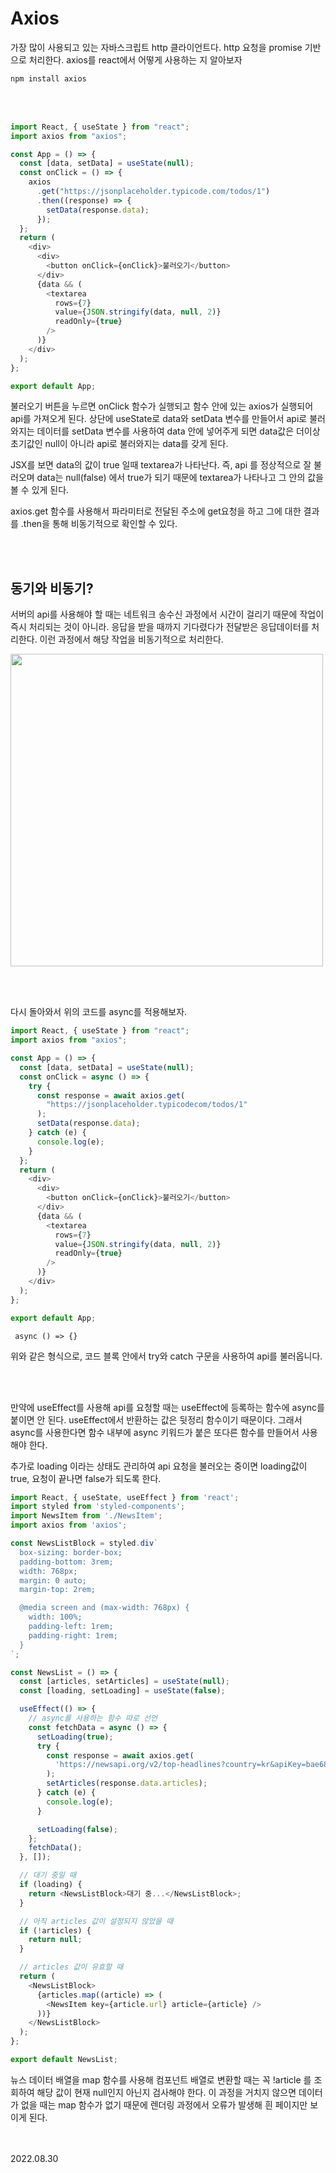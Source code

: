 # Axios

가장 많이 사용되고 있는 자바스크립트 http 클라이언트다. http 요청을 promise 기반으로 처리한다. axios를 react에서 어떻게 사용하는 지 알아보자

```js
npm install axios
```
<br/><br/>

```js
import React, { useState } from "react";
import axios from "axios";

const App = () => {
  const [data, setData] = useState(null);
  const onClick = () => {
    axios
      .get("https://jsonplaceholder.typicode.com/todos/1")
      .then((response) => {
        setData(response.data);
      });
  };
  return (
    <div>
      <div>
        <button onClick={onClick}>불러오기</button>
      </div>
      {data && (
        <textarea
          rows={7}
          value={JSON.stringify(data, null, 2)}
          readOnly={true}
        />
      )}
    </div>
  );
};

export default App;
```

불러오기 버튼을 누르면 onClick 함수가 실행되고 함수 안에 있는 axios가 실행되어 api를 가져오게 된다. 상단에 useState로 data와 setData 변수를 만들어서 api로 불러와지는 데이터를 setData 변수를 사용하여 data 안에 넣어주게 되면 data값은 더이상 초기값인 null이 아니라 api로 불러와지는 data를 갖게 된다.

JSX를 보면 data의 값이 true 일때 textarea가 나타난다. 즉, api 를 정상적으로 잘 불러오며 data는 null(false) 에서 true가 되기 때문에 textarea가 나타나고 그 안의 값을 볼 수 있게 된다.

axios.get 함수를 사용해서 파라미터로 전달된 주소에 get요청을 하고 그에 대한 결과를 .then을 통해 비동기적으로 확인할 수 있다.

<br/><br/>

## 동기와 비동기?

서버의 api를 사용해야 할 때는 네트워크 송수신 과정에서 시간이 걸리기 때문에 작업이 즉시 처리되는 것이 아니라. 응답을 받을 때까지 기다렸다가 전달받은 응답데이터를 처리한다. 이런 과정에서 해당 작업을 비동기적으로 처리한다.

<img style="width:500px" src="https://miro.medium.com/proxy/1*V5syja2casc0gCuu9zKV5g.png">

<br/><br/>

다시 돌아와서 위의 코드를 async를 적용해보자.

```js
import React, { useState } from "react";
import axios from "axios";

const App = () => {
  const [data, setData] = useState(null);
  const onClick = async () => {
    try {
      const response = await axios.get(
        "https://jsonplaceholder.typicodecom/todos/1"
      );
      setData(response.data);
    } catch (e) {
      console.log(e);
    }
  };
  return (
    <div>
      <div>
        <button onClick={onClick}>불러오기</button>
      </div>
      {data && (
        <textarea
          rows={7}
          value={JSON.stringify(data, null, 2)}
          readOnly={true}
        />
      )}
    </div>
  );
};

export default App;
```

```
 async () => {}
```
위와 같은 형식으로, 코드 블록 안에서 try와 catch 구문을 사용하여 api를 불러옵니다.

<br/><br/>

만약에 useEffect를 사용해 api를 요청할 때는 useEffect에 등록하는 함수에 async를 붙이면 안 된다. useEffect에서 반환하는 값은 뒷정리 함수이기 때문이다. 그래서 async를 사용한다면 함수 내부에 async 키워드가 붙은 또다른 함수를 만들어서 사용해야 한다.

추가로 loading 이라는 상태도 관리하여 api 요청을 불러오는 중이면 loading값이 true, 요청이 끝나면 false가 되도록 한다.

```js
import React, { useState, useEffect } from 'react';
import styled from 'styled-components';
import NewsItem from './NewsItem';
import axios from 'axios';

const NewsListBlock = styled.div`
  box-sizing: border-box;
  padding-bottom: 3rem;
  width: 768px;
  margin: 0 auto;
  margin-top: 2rem;

  @media screen and (max-width: 768px) {
    width: 100%;
    padding-left: 1rem;
    padding-right: 1rem;
  }
`;

const NewsList = () => {
  const [articles, setArticles] = useState(null);
  const [loading, setLoading] = useState(false);

  useEffect(() => {
    // async를 사용하는 함수 따로 선언
    const fetchData = async () => {
      setLoading(true);
      try {
        const response = await axios.get(
          'https://newsapi.org/v2/top-headlines?country=kr&apiKey=bae68fcaf1e24a9a980327c4e6ccd384',
        );
        setArticles(response.data.articles);
      } catch (e) {
        console.log(e);
      }

      setLoading(false);
    };
    fetchData();
  }, []);

  // 대기 중일 때
  if (loading) {
    return <NewsListBlock>대기 중...</NewsListBlock>;
  }

  // 아직 articles 값이 설정되지 않았을 때
  if (!articles) {
    return null;
  }

  // articles 값이 유효할 때
  return (
    <NewsListBlock>
      {articles.map((article) => (
        <NewsItem key={article.url} article={article} />
      ))}
    </NewsListBlock>
  );
};

export default NewsList;
```
뉴스 데이터 배열을 map 함수를 사용해 컴포넌트 배열로 변환할 때는 꼭 !article 를 조회하여 해당 값이 현재 null인지 아닌지 검사해야 한다. 이 과정을 거치지 않으면 데이터가 없을 때는 map 함수가 없기 때문에 렌더링 과정에서 오류가 발생해 흰 페이지만 보이게 된다.

<br/><br/>
2022.08.30
